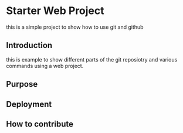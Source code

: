 # Starter Web Project

this is a simple project to show how to use git and github

## Introduction 

this is example to show different parts of the git reposiotry and various commands using a web project.

## Purpose 

## Deployment

## How to contribute